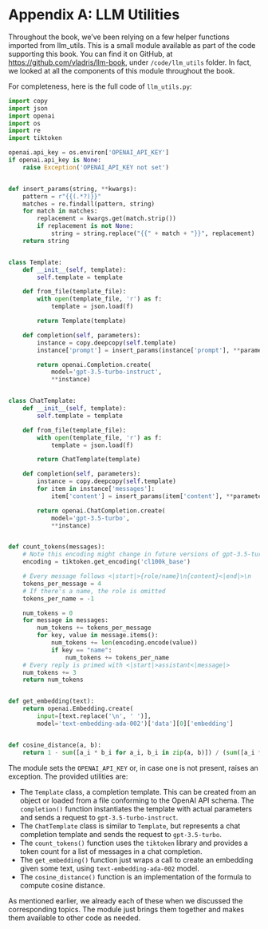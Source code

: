 # Appendix A: LLM Utilities

Throughout the book, we’ve been relying on a few helper functions imported from
llm_utils. This is a small module available as part of the code supporting this
book. You can find it on GitHub, at <https://github.com/vladris/llm-book>, under
`/code/llm_utils` folder. In fact, we looked at all the components of this
module throughout the book.

For completeness, here is the full code of `llm_utils.py`:

```python
import copy
import json
import openai
import os
import re
import tiktoken

openai.api_key = os.environ['OPENAI_API_KEY']
if openai.api_key is None:
    raise Exception('OPENAI_API_KEY not set')


def insert_params(string, **kwargs):
    pattern = r"{{(.*?)}}"
    matches = re.findall(pattern, string)
    for match in matches:
        replacement = kwargs.get(match.strip())
        if replacement is not None:
            string = string.replace("{{" + match + "}}", replacement)
    return string


class Template:
    def __init__(self, template):
        self.template = template

    def from_file(template_file):
        with open(template_file, 'r') as f:
            template = json.load(f)

        return Template(template)

    def completion(self, parameters):
        instance = copy.deepcopy(self.template)
        instance['prompt'] = insert_params(instance['prompt'], **parameters)

        return openai.Completion.create(
            model='gpt-3.5-turbo-instruct',
            **instance)


class ChatTemplate:
    def __init__(self, template):
        self.template = template

    def from_file(template_file):
        with open(template_file, 'r') as f:
            template = json.load(f)

        return ChatTemplate(template)

    def completion(self, parameters):
        instance = copy.deepcopy(self.template)
        for item in instance['messages']:
            item['content'] = insert_params(item['content'], **parameters)

        return openai.ChatCompletion.create(
            model='gpt-3.5-turbo',
            **instance)


def count_tokens(messages):
    # Note this encoding might change in future versions of gpt-3.5-turbo
    encoding = tiktoken.get_encoding('cl100k_base')

    # Every message follows <|start|>{role/name}\n{content}<|end|>\n
    tokens_per_message = 4
    # If there's a name, the role is omitted
    tokens_per_name = -1

    num_tokens = 0
    for message in messages:
        num_tokens += tokens_per_message
        for key, value in message.items():
            num_tokens += len(encoding.encode(value))
            if key == "name":
                num_tokens += tokens_per_name
    # Every reply is primed with <|start|>assistant<|message|>
    num_tokens += 3
    return num_tokens


def get_embedding(text):
    return openai.Embedding.create(
        input=[text.replace('\n', ' ')],
        model='text-embedding-ada-002')['data'][0]['embedding']


def cosine_distance(a, b):
    return 1 - sum([a_i * b_i for a_i, b_i in zip(a, b)]) / (sum([a_i ** 2 for a_i in a]) ** 0.5 * sum([b_i ** 2 for b_i in b]) ** 0.5)
```

The module sets the `OPENAI_API_KEY` or, in case one is not present, raises an
exception. The provided utilities are:

* The `Template` class, a completion template. This can be created from an
  object or loaded from a file conforming to the OpenAI API schema. The
  `completion()` function instantiates the template with actual parameters and
  sends a request to `gpt-3.5-turbo-instruct`.
* The `ChatTemplate` class is similar to `Template`, but represents a chat
  completion template and sends the request to `gpt-3.5-turbo`.
* The `count_tokens()` function uses the `tiktoken` library and provides a token
  count for a list of messages in a chat completion.
* The `get_embedding()` function just wraps a call to create an embedding given
  some text, using `text-embedding-ada-002` model.
* The `cosine_distance()` function is an implementation of the formula to
  compute cosine distance.

As mentioned earlier, we already each of these when we discussed the
corresponding topics. The module just brings them together and makes them
available to other code as needed.
